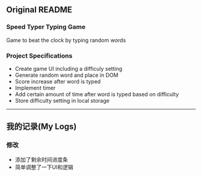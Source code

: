 ## Original README

### Speed Typer Typing Game

Game to beat the clock by typing random words

### Project Specifications

- Create game UI including a difficuly setting
- Generate random word and place in DOM
- Score increase after word is typed
- Implement timer
- Add certain amount of time after word is typed based on difficulty
- Store difficulty setting in local storage

----
## 我的记录(My Logs)

### 修改
- 添加了剩余时间进度条
- 简单调整了一下UI和逻辑